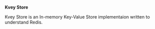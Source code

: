 **Kvey Store**

Kvey Store is an In-memory Key-Value Store implementaion written to understand Redis.


